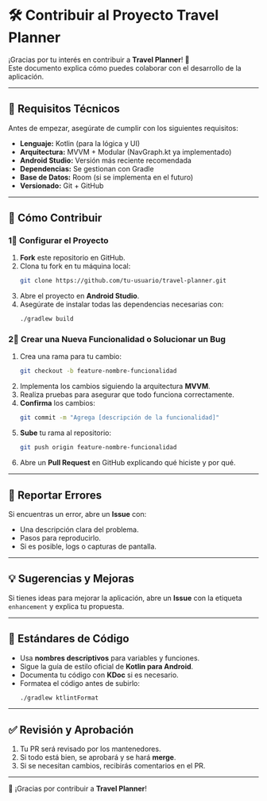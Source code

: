 # 🛠 Contribuir al Proyecto Travel Planner

¡Gracias por tu interés en contribuir a **Travel Planner**! 🎉  
Este documento explica cómo puedes colaborar con el desarrollo de la aplicación.

---

## 📌 Requisitos Técnicos

Antes de empezar, asegúrate de cumplir con los siguientes requisitos:

- **Lenguaje:** Kotlin (para la lógica y UI)
- **Arquitectura:** MVVM + Modular (NavGraph.kt ya implementado)
- **Android Studio:** Versión más reciente recomendada
- **Dependencias:** Se gestionan con Gradle
- **Base de Datos:** Room (si se implementa en el futuro)
- **Versionado:** Git + GitHub

---

## 🚀 Cómo Contribuir

### 1⃣ Configurar el Proyecto
1. **Fork** este repositorio en GitHub.
2. Clona tu fork en tu máquina local:
   ```sh
   git clone https://github.com/tu-usuario/travel-planner.git
   ```
3. Abre el proyecto en **Android Studio**.
4. Asegúrate de instalar todas las dependencias necesarias con:
   ```sh
   ./gradlew build
   ```

### 2⃣ Crear una Nueva Funcionalidad o Solucionar un Bug
1. Crea una rama para tu cambio:
   ```sh
   git checkout -b feature-nombre-funcionalidad
   ```
2. Implementa los cambios siguiendo la arquitectura **MVVM**.
3. Realiza pruebas para asegurar que todo funciona correctamente.
4. **Confirma** los cambios:
   ```sh
   git commit -m "Agrega [descripción de la funcionalidad]"
   ```
5. **Sube** tu rama al repositorio:
   ```sh
   git push origin feature-nombre-funcionalidad
   ```
6. Abre un **Pull Request** en GitHub explicando qué hiciste y por qué.

---

## 🐞 Reportar Errores
Si encuentras un error, abre un **Issue** con:
- Una descripción clara del problema.
- Pasos para reproducirlo.
- Si es posible, logs o capturas de pantalla.

---

## 💡 Sugerencias y Mejoras
Si tienes ideas para mejorar la aplicación, abre un **Issue** con la etiqueta `enhancement` y explica tu propuesta.

---

## 💜 Estándares de Código
- Usa **nombres descriptivos** para variables y funciones.
- Sigue la guía de estilo oficial de **Kotlin para Android**.
- Documenta tu código con **KDoc** si es necesario.
- Formatea el código antes de subirlo:
  ```sh
  ./gradlew ktlintFormat
  ```

---

## ✅ Revisión y Aprobación
1. Tu PR será revisado por los mantenedores.
2. Si todo está bien, se aprobará y se hará **merge**.
3. Si se necesitan cambios, recibirás comentarios en el PR.

---

🎉 ¡Gracias por contribuir a **Travel Planner**!   